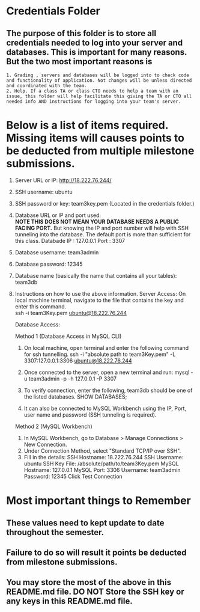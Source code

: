 # Credentials Folder

## The purpose of this folder is to store all credentials needed to log into your server and databases. This is important for many reasons. But the two most important reasons is
    1. Grading , servers and databases will be logged into to check code and functionality of application. Not changes will be unless directed and coordinated with the team.
    2. Help. If a class TA or class CTO needs to help a team with an issue, this folder will help facilitate this giving the TA or CTO all needed info AND instructions for logging into your team's server. 


# Below is a list of items required. Missing items will causes points to be deducted from multiple milestone submissions.

1. Server URL or IP: http://18.222.76.244/
2. SSH username: ubuntu
3. SSH password or key: team3key.pem (Located in the credentials folder.)
4. Database URL or IP and port used.
    <br><strong> NOTE THIS DOES NOT MEAN YOUR DATABASE NEEDS A PUBLIC FACING PORT.</strong> But knowing the IP and port number will help with SSH tunneling into the database. The default port is more than sufficient for this class.
    Databade IP : 127.0.0.1         Port : 3307
5. Database username: team3admin
6. Database password: 12345
7. Database name (basically the name that contains all your tables): team3db
8. Instructions on how to use the above information.
    Server Access: On local machine terminal, navigate to the file that contains the key and enter this command.       
                   ssh -i team3Key.pem ubuntu@18.222.76.244
    
    Database Access: 
    
    Method 1 (Database Access in MySQL CLI)
    1. On local machine, open terminal and enter the following command for ssh tunnelling. 
       ssh -i "absolute path to team3Key.pem" -L 3307:127.0.0.1:3306 ubuntu@18.222.76.244

    2. Once connected to the server, open a new terminal and run:
       mysql -u team3admin -p -h 127.0.0.1 -P 3307

    3. To verify connection, enter the following, team3db should be one of the listed databases.
        SHOW DATABASES; 

    4. It can also be connected to MySQL Workbench using the IP, Port, user name and password (SSH tunneling is  required). 

    Method 2 (MySQL Workbench)
    1. In MySQL Workbench, go to Database > Manage Connections > New Connection.
    2. Under Connection Method, select "Standard TCP/IP over SSH".
    3. Fill in the details:
        SSH Hostname: 18.222.76.244
        SSH Username: ubuntu
        SSH Key File: /absolute/path/to/team3Key.pem
        MySQL Hostname: 127.0.0.1
        MySQL Port: 3306
        Username: team3admin
        Password: 12345
        Click Test Connection


# Most important things to Remember
## These values need to kept update to date throughout the semester. <br>
## <strong>Failure to do so will result it points be deducted from milestone submissions.</strong><br>
## You may store the most of the above in this README.md file. DO NOT Store the SSH key or any keys in this README.md file.
